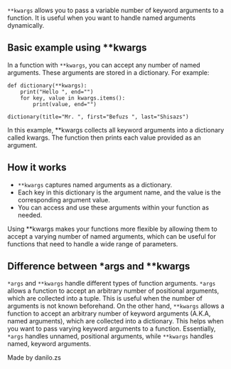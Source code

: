 `**kwargs` allows you to pass a variable number of keyword arguments to a function. It is useful when you want to handle named arguments dynamically.

## Basic example using **kwargs
In a function with `**kwargs`, you can accept any number of named arguments. These arguments are stored in a dictionary. For example:
```
def dictionary(**kwargs):
    print("Hello ", end="")
    for key, value in kwargs.items():
        print(value, end="")

dictionary(title="Mr. ", first="Befuzs ", last="Shisazs")
```
In this example, **kwargs collects all keyword arguments into a dictionary called kwargs. The function then prints each value provided as an argument.

## How it works
- `**kwargs` captures named arguments as a dictionary.
- Each key in this dictionary is the argument name, and the value is the corresponding argument value.
- You can access and use these arguments within your function as needed.

Using **kwargs makes your functions more flexible by allowing them to accept a varying number of named arguments, which can be useful for functions that need to handle a wide range of parameters.

## Difference between *args and **kwargs
`*args` and `**kwargs` handle different types of function arguments. `*args` allows a function to accept an arbitrary number of positional arguments, which are collected into a tuple. This is useful when the number of arguments is not known beforehand. On the other hand, `**kwargs` allows a function to accept an arbitrary number of keyword arguments (A.K.A, named arguments), which are collected into a dictionary. This helps when you want to pass varying keyword arguments to a function. Essentially, `*args` handles unnamed, positional arguments, while `**kwargs` handles named, keyword arguments.

Made by danilo.zs
